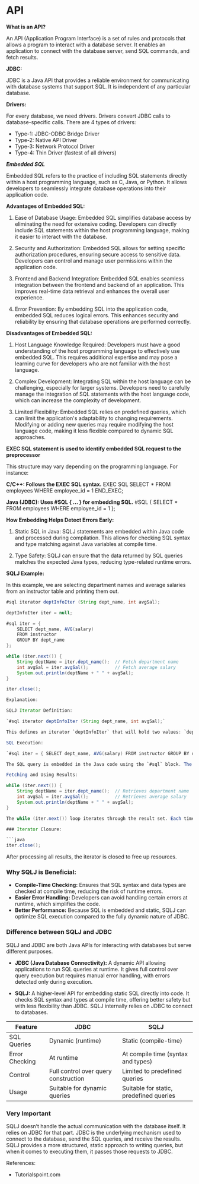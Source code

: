 # API

**What is an API?**

An API (Application Program Interface) is a set of rules and protocols that allows a program to interact with a database server. It enables an application to connect with the database server, send SQL commands, and fetch results.

**JDBC:**

JDBC is a Java API that provides a reliable environment for communicating with database systems that support SQL. It is independent of any particular database.

**Drivers:**

For every database, we need drivers. Drivers convert JDBC calls to database-specific calls. There are 4 types of drivers:

- Type-1: JDBC-ODBC Bridge Driver
- Type-2: Native API Driver
- Type-3: Network Protocol Driver
- Type-4: Thin Driver (fastest of all drivers)

***Embedded SQL***

Embedded SQL refers to the practice of including SQL statements directly within a host programming language, such as C, Java, or Python. It allows developers to seamlessly integrate database operations into their application code.

**Advantages of Embedded SQL:**

1. Ease of Database Usage: Embedded SQL simplifies database access by eliminating the need for extensive coding. Developers can directly include SQL statements within the host programming language, making it easier to interact with the database.

2. Security and Authorization: Embedded SQL allows for setting specific authorization procedures, ensuring secure access to sensitive data. Developers can control and manage user permissions within the application code.

3. Frontend and Backend Integration: Embedded SQL enables seamless integration between the frontend and backend of an application. This improves real-time data retrieval and enhances the overall user experience.

4. Error Prevention: By embedding SQL into the application code, embedded SQL reduces logical errors. This enhances security and reliability by ensuring that database operations are performed correctly.

**Disadvantages of Embedded SQL:**

1. Host Language Knowledge Required: Developers must have a good understanding of the host programming language to effectively use embedded SQL. This requires additional expertise and may pose a learning curve for developers who are not familiar with the host language.

2. Complex Development: Integrating SQL within the host language can be challenging, especially for larger systems. Developers need to carefully manage the integration of SQL statements with the host language code, which can increase the complexity of development.

3. Limited Flexibility: Embedded SQL relies on predefined queries, which can limit the application's adaptability to changing requirements. Modifying or adding new queries may require modifying the host language code, making it less flexible compared to dynamic SQL approaches.

**EXEC SQL statement is used to identify embedded SQL request to the preprocessor**

This structure may vary depending on the programming language. For instance:

**C/C++: Follows the EXEC SQL syntax.**
EXEC SQL SELECT * FROM employees WHERE employee_id = 1 END_EXEC;

**Java (JDBC): Uses #SQL { ... } for embedding SQL.**
#SQL { SELECT * FROM employees WHERE employee_id = 1 };

**How Embedding Helps Detect Errors Early:**

1. Static SQL in Java: SQLJ statements are embedded within Java code and processed during compilation. This allows for checking SQL syntax and type matching against Java variables at compile time.

2. Type Safety: SQLJ can ensure that the data returned by SQL queries matches the expected Java types, reducing type-related runtime errors.

**SQLJ Example:**

In this example, we are selecting department names and average salaries from an instructor table and printing them out.

```java
#sql iterator deptInfoIter (String dept_name, int avgSal);

deptInfoIter iter = null;

#sql iter = {
    SELECT dept_name, AVG(salary)
    FROM instructor
    GROUP BY dept_name
};

while (iter.next()) {
    String deptName = iter.dept_name();  // Fetch department name
    int avgSal = iter.avgSal();          // Fetch average salary
    System.out.println(deptName + " " + avgSal);
}

iter.close();

Explanation:

SQLJ Iterator Definition:

`#sql iterator deptInfoIter (String dept_name, int avgSal);`

This defines an iterator `deptInfoIter` that will hold two values: `dept_name` (a `String`) and `avgSal` (an `int` representing the average salary). It ensures that the SQL query will return values of the correct types.

SQL Execution:

`#sql iter = { SELECT dept_name, AVG(salary) FROM instructor GROUP BY dept_name };`

The SQL query is embedded in the Java code using the `#sql` block. The query groups instructors by department and calculates the average salary for each group.

Fetching and Using Results:

while (iter.next()) {
    String deptName = iter.dept_name();  // Retrieves department name
    int avgSal = iter.avgSal();          // Retrieves average salary
    System.out.println(deptName + " " + avgSal);
}

The while (iter.next()) loop iterates through the result set. Each time, it fetches the department name and average salary and prints them.

### Iterator Closure:

```java
iter.close();
```
After processing all results, the iterator is closed to free up resources.

### Why SQLJ is Beneficial:

- **Compile-Time Checking:** Ensures that SQL syntax and data types are checked at compile time, reducing the risk of runtime errors.
- **Easier Error Handling:** Developers can avoid handling certain errors at runtime, which simplifies the code.
- **Better Performance:** Because SQL is embedded and static, SQLJ can optimize SQL execution compared to the fully dynamic nature of JDBC.

### Difference between SQLJ and JDBC

SQLJ and JDBC are both Java APIs for interacting with databases but serve different purposes.

- **JDBC (Java Database Connectivity):** A dynamic API allowing applications to run SQL queries at runtime. It gives full control over query execution but requires manual error handling, with errors detected only during execution.

- **SQLJ:** A higher-level API for embedding static SQL directly into code. It checks SQL syntax and types at compile time, offering better safety but with less flexibility than JDBC. SQLJ internally relies on JDBC to connect to databases.

| Feature            | JDBC                                       | SQLJ                                      |
|--------------------|--------------------------------------------|-------------------------------------------|
| SQL Queries        | Dynamic (runtime)                          | Static (compile-time)                     |
| Error Checking     | At runtime                                 | At compile time (syntax and types)        |
| Control            | Full control over query construction       | Limited to predefined queries             |
| Usage              | Suitable for dynamic queries               | Suitable for static, predefined queries   |

### Very Important

SQLJ doesn’t handle the actual communication with the database itself. It relies on JDBC for that part. JDBC is the underlying mechanism used to connect to the database, send the SQL queries, and receive the results. SQLJ provides a more structured, static approach to writing queries, but when it comes to executing them, it passes those requests to JDBC.


































































References:
- Tutorialspoint.com
